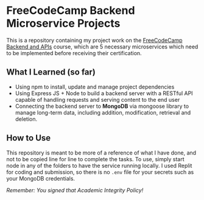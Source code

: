 # FreeCodeCamp Backend Microservice Projects

This is a repository containing my project work on the [FreeCodeCamp Backend and APIs](https://www.freecodecamp.org/learn/back-end-development-and-apis/) course, which are 5 necessary microservices which need to be implemented before receiving their certification.

## What I Learned (so far)
- Using npm to install, update and manage project dependencies
- Using Express JS + Node to build a backend server with a RESTful API capable of handling requests and serving content to the end user
- Connecting the backend server to **MongoDB** via mongoose library to manage long-term data, including addition, modification, retrieval and deletion. 

## How to Use
This repository is meant to be more of a reference of what I have done, and not to be copied line for line to complete the tasks. To use, simply start node in any of the folders to have the service running locally. I used Replit for coding and submission, so there is no `.env` file for your secrets such as your MongoDB credentials.

*Remember: You signed that Academic Integrity Policy!*
